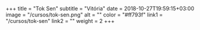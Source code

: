 +++
title = "Tok Sen"
subtitle = "Vitória"
date = 2018-10-27T19:59:15+03:00
image = "/cursos/tok-sen.png"
alt = ""
color = "#ff793f"
link1 = "/cursos/tok-sen"
link2 = ""
weight = 2
+++
